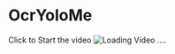 # OcrYoloMe
Click to Start the video
![Loading Video ....](https://github.com/YameenV/ocryolome/blob/master/yoloOcr.gif)
